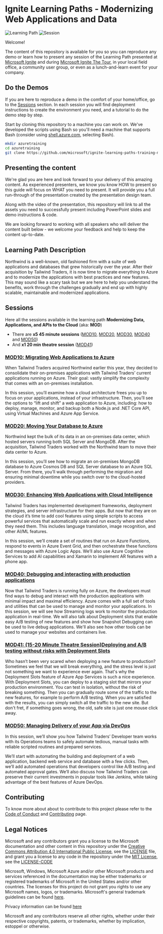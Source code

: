 # Ignite Learning Paths - Modernizing Web Applications and Data

![Learning Path](https://img.shields.io/badge/Learning%20Path-MOD-fe5e00?logo=microsoft)  ![Session](https://img.shields.io/badge/🗣️Sessions-6-31c754)

Welcome!

The content of this repository is available for you so you can reproduce any demo or learn how to present any session of the Learning Path presented at [Microsoft Ignite](https://www.microsoft.com/ignite) and during [Microsoft Ignite The Tour](https://www.microsoft.com/ignite-the-tour/), in your local field office, a community user group, or even as a lunch-and-learn event for your company.

## Do the Demos

If you are here to reproduce a demo in the comfort of your home/office, go to the [Sessions](#sessions) section. In each session you will find deployment instructions to create the environment you need, and a tutorial to do the demo step by step.

Start by cloning this repository to a machine you can work on. We've developed the scripts using Bash so you'll need a machine that supports Bash (consider using [shell.azure.com](https://shell.azure.com/), selecting Bash).

```bash
mkdir azuretraining
cd azuretraining
git clone https://github.com/microsoft/ignite-learning-paths-training-mod.git
```

## Presenting the content

We're glad you are here and look forward to your delivery of this amazing content. As experienced presenters, we know you know HOW to present so this guide will focus on WHAT you need to present. It will provide you a full run-through of the presentation created by the presentation design team.

Along with the video of the presentation, this repository will link to all the assets you need to successfully present including PowerPoint slides and demo instructions & code.

We are looking forward to working with all speakers who will deliver the content built below - we welcome your feedback and help to keep the content up-to-date.

## Learning Path Description

Northwind is a well-known, old fashioned firm with a suite of web applications and databases that grew historically over the year. After their acquisition by Tailwind Traders, it is now time to migrate everything to Azure and to modernize the applications with best practices and new features. This may sound like a scary task but we are here to help you understand the benefits, work through the challenges gradually and end up with highly scalable, maintainable and modernized applications.

## Sessions

Here all the sessions available in the learning path **Modernizing Data, Applications, and APIs to the Cloud** (aka: **MOD**)

* There are **x5 45 minute sessions** ([MOD10](mod10/README.md), [MOD20](mod20/README.md), [MOD30](mod30/README.md), [MOD40](mod40/README.md) and [MOD50](mod50/README.md))
* And **x1 20 min theatre session** ([MOD41](mod41/README.md))

### [MOD10: Migrating Web Applications to Azure](./mod10/README.md)

When Tailwind Traders acquired Northwind earlier this year, they decided to consolidate their on-premises applications with Tailwind Traders’ current applications running on Azure. Their goal: vastly simplify the complexity that comes with an on-premises installation.

In this session, you’ll examine how a cloud architecture frees you up to focus on your applications, instead of your infrastructure. Then, you’ll see the options to “lift and shift” a web application to Azure, including: how to deploy, manage, monitor, and backup both a Node.js and .NET Core API, using Virtual Machines and Azure App Service.

### [MOD20: Moving Your Database to Azure](./mod20/README.md)

Northwind kept the bulk of its data in an on-premises data center, which hosted servers running both SQL Server and MongoDB. After the acquisition, Tailwind Traders worked with the Northwind team to move their data center to Azure.

In this session, you’ll see how to migrate an on-premises MongoDB database to Azure Cosmos DB and SQL Server database to an Azure SQL Server. From there, you’ll walk through performing the migration and ensuring minimal downtime while you switch over to the cloud-hosted providers.

### [MOD30: Enhancing Web Applications with Cloud Intelligence](./mod30/README.md)

Tailwind Traders has implemented development frameworks, deployment strategies, and server infrastructure for their apps. But now that they are on the cloud it’s time to add cool features using simple scripts to access powerful services that automatically scale and run exactly where and when they need them. This includes language translation, image recognition, and other AI/ML features.

In this session, we’ll create a set of routines that run on Azure Functions, respond to events in Azure Event Grid, and then orchestrate these functions and messages with Azure Logic Apps. We’ll also use Azure Cognitive Services to add AI capabilities and Xamarin to implement AR features with a phone app.

### [MOD40: Debugging and interacting with production applications](./mod40/README.md)

Now that Tailwind Traders is running fully on Azure, the developers must find ways to debug and interact with the production applications with minimal impact and maximal efficiency. Azure comes with a full set of tools and utilities that can be used to manage and monitor your applications. In this session, we will see how Streaming logs work to monitor the production application in real-time. We will also talk about Deployment slots that enable easy A/B testing of new features and show how Snapshot Debugging can be used to live debug applications. We'll also see how other tools can be used to manage your websites and containers live.

### [MOD41: (15-20 Minute Theatre Session)Deploying and A/B testing without risks with Deployment Slots](./mod41/README.md)

Who hasn’t been very scared when deploying a new feature to production? Sometimes we feel that we will break everything, and the stress level is just not something we want to experience ever again. That's why the Deployment Slots feature of Azure App Services is such a nice experience. With Deployment Slots, you can deploy to a staging slot that mirrors your production environment. You can test in isolation, without the risk of breaking something. Then you can gradually route some of the traffic to the new features, for example to perform A/B testing. When you are satisfied with the results, you can simply switch all the traffic to the new site. But don't fret, if something goes wrong, the old, safe site is just one mouse click away.

### [MOD50: Managing Delivery of your App via DevOps](./mod50/README.md)

In this session, we’ll show you how Tailwind Traders’ Developer team works with its Operations teams to safely automate tedious, manual tasks with reliable scripted routines and prepared services.

We’ll start with automating the building and deployment of a web application, backend web service and database with a few clicks. Then, we’ll add automated operations that developers control like A/B testing and automated approval gates. We’ll also discuss how Tailwind Traders can preserve their current investments in popular tools like Jenkins, while taking advantage of the best features of Azure DevOps.

## Contributing

To know more about about to contribute to this project please refer to the [Code of Conduct](CODE_OF_CONDUCT.md) and [Contributing](CONTRIBUTING.md) page.

## Legal Notices

Microsoft and any contributors grant you a license to the Microsoft documentation and other content in this repository under the [Creative Commons Attribution 4.0 International Public License](https://creativecommons.org/licenses/by/4.0/legalcode), see the [LICENSE](LICENSE) file, and grant you a license to any code in the repository under the [MIT License](https://opensource.org/licenses/MIT), see the [LICENSE-CODE](LICENSE-CODE)

Microsoft, Windows, Microsoft Azure and/or other Microsoft products and services referenced in the documentation may be either trademarks or registered trademarks of Microsoft in the United States and/or other countries. The licenses for this project do not grant you rights to use any Microsoft names, logos, or trademarks. Microsoft's general trademark guidelines can be found [here](http://go.microsoft.com/fwlink/?LinkID=254653).

Privacy information can be found [here](https://privacy.microsoft.com)

Microsoft and any contributors reserve all other rights, whether under their respective copyrights, patents, or trademarks, whether by implication, estoppel or otherwise.
